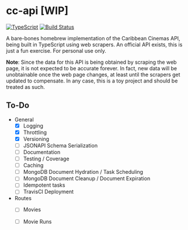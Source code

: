 # cc-api [WIP]

[![TypeScript](https://badges.frapsoft.com/typescript/code/typescript.svg?v=101)](https://github.com/ellerbrock/typescript-badges/)
[![Build Status](https://travis-ci.org/rnegron/cc-api.svg?branch=master)](https://travis-ci.org/rnegron/cc-api)

A bare-bones homebrew implementation of the Caribbean Cinemas API, being built in TypeScript using web scrapers. An official API exists, this is just a fun exercise. For personal use only.

**Note**: Since the data for this API is being obtained by scraping the web page, it is not expected to be accurate forever. In fact, new data will be unobtainable once the web page changes, at least until the scrapers get updated to compensate. In any case, this is a toy project and should be treated as such.

## To-Do

- General
    - [X] Logging
    - [X] Throttling
    - [X] Versioning
    - [ ] JSONAPI Schema Serialization
    - [ ] Documentation
    - [ ] Testing / Coverage
    - [ ] Caching
    - [ ] MongoDB Document Hydration / Task Scheduling
    - [ ] MongoDB Document Cleanup / Document Expiration
    - [ ] Idempotent tasks
    - [ ] TravisCI Deployment
- Routes
    - [ ] Movies
    - [ ] Movie Runs
    